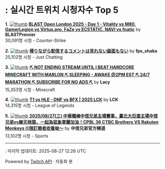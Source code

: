# : 실시간 트위치 시청자수 Top 5

**1.** [![thumb](https://static-cdn.jtvnw.net/previews-ttv/live_user_blastpremier-320x180.jpg)](https://twitch.tv/BLASTPremier)
**[BLAST Open London 2025 - Day 1 - Vitality vs M80, GamerLegion vs Virtus.pro, FaZe vs ECSTATIC, NAVI vs fnatic](https://twitch.tv/BLASTPremier)** by **BLASTPremier**<br>30,091명 시청  - Counter-Strike

**2.** [![thumb](https://static-cdn.jtvnw.net/previews-ttv/live_user_fps_shaka-320x180.jpg)](https://twitch.tv/fps_shaka)
**[帰りながら配信するコメントは見れない画面もない](https://twitch.tv/fps_shaka)** by **fps_shaka**<br>25,102명 시청  - Just Chatting

**3.** [![thumb](https://static-cdn.jtvnw.net/previews-ttv/live_user_lacy-320x180.jpg)](https://twitch.tv/Lacy)
**[⛏️ NOT ENDING STREAM UNTIL I BEAT HARDCORE MINECRAFT WITH MARLON ⛏️ SLEEPING - AWAKE @2PM EST ⛏️ 24/7 MARATHON ⛏️ SUBSCRIBE FOR NO ADS ⛏️](https://twitch.tv/Lacy)** by **Lacy**<br>15,353명 시청  - Minecraft

**4.** [![thumb](https://static-cdn.jtvnw.net/previews-ttv/live_user_lck-320x180.jpg)](https://twitch.tv/LCK)
**[T1 vs HLE - DNF vs BFX | 2025 LCK](https://twitch.tv/LCK)** by **LCK**<br>14,315명 시청  - League of Legends

**5.** [![thumb](https://static-cdn.jtvnw.net/previews-ttv/live_user_brothers_baseball-320x180.jpg)](https://twitch.tv/中信兄弟官方頻道)
**[2025/08/27(三) 中華職棒中信兄弟主場賽事，臺北大巨蛋主場中信兄弟vs樂天桃猿，一起為猛象軍團加油！CPBL 36  CTBC Brothers VS Rakuten Monkeys ⚾️限訂閱者收看呦～](https://twitch.tv/中信兄弟官方頻道)** by **中信兄弟官方頻道**<br>13,102명 시청  - Sports


---
: 마지막 업데이트: 2025-08-27 12:26 UTC

Powered by [Twitch API](https://dev.twitch.tv/docs/api/reference) · 자동화 봇
